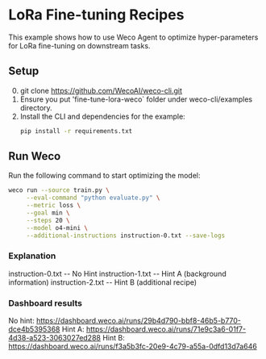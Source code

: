 # LoRa Fine-tuning Recipes

This example shows how to use Weco Agent to optimize hyper-parameters for LoRa fine-tuning on downstream tasks. 


## Setup
0.  git clone https://github.com/WecoAI/weco-cli.git 
1.  Ensure you put 'fine-tune-lora-weco` folder under weco-cli/examples directory.
2.  Install the CLI and dependencies for the example:
    ```bash
    pip install -r requirements.txt
    ```

## Run Weco

Run the following command to start optimizing the model:

```bash
weco run --source train.py \
     --eval-command "python evaluate.py" \
     --metric loss \
     --goal min \
     --steps 20 \
     --model o4-mini \
     --additional-instructions instruction-0.txt --save-logs
```

### Explanation
instruction-0.txt -- No Hint
instruction-1.txt -- Hint A (background information)
instruction-2.txt -- Hint B (additional recipe)

### Dashboard results 

No hint: https://dashboard.weco.ai/runs/29b4d790-bbf8-46b5-b770-dce4b5395368 
Hint A: https://dashboard.weco.ai/runs/71e9c3a6-01f7-4d38-a523-3063027ed288 
Hint B: https://dashboard.weco.ai/runs/f3a5b3fc-20e9-4c79-a55a-0dfd13d7a646 

